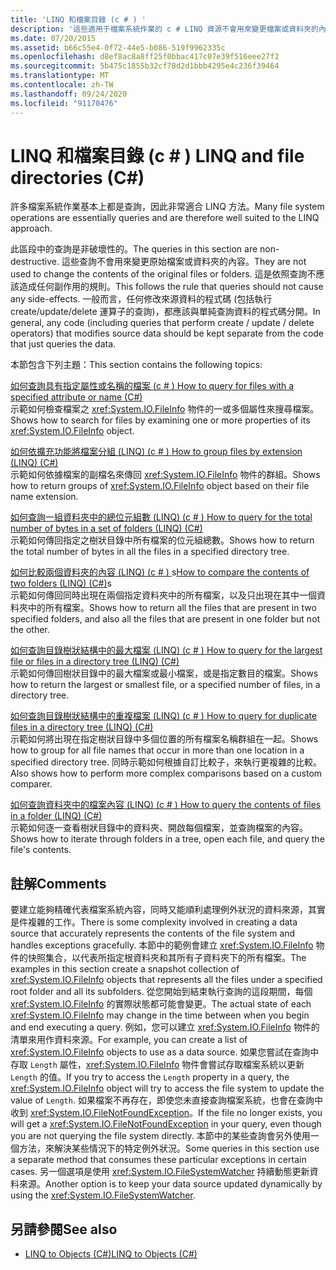```yaml
---
title: 'LINQ 和檔案目錄 (c # ) '
description: '這些適用于檔案系統作業的 c # LINQ 資源不會用來變更檔案或資料夾的內容。'
ms.date: 07/20/2015
ms.assetid: b66c55e4-0f72-44e5-b086-519f9962335c
ms.openlocfilehash: d8ef8ac8a8ff25f0bbac417c07e39f516eee27f2
ms.sourcegitcommit: 5b475c1855b32cf78d2d1bbb4295e4c236f39464
ms.translationtype: MT
ms.contentlocale: zh-TW
ms.lasthandoff: 09/24/2020
ms.locfileid: "91170476"
---
```

# <a name="linq-and-file-directories-c"></a><span data-ttu-id="e1476-103">LINQ 和檔案目錄 (c # ) </span><span class="sxs-lookup"><span data-stu-id="e1476-103">LINQ and file directories (C#)</span></span>

<span data-ttu-id="e1476-104">許多檔案系統作業基本上都是查詢，因此非常適合 LINQ 方法。</span><span class="sxs-lookup"><span data-stu-id="e1476-104">Many file system operations are essentially queries and are therefore well suited to the LINQ approach.</span></span>  
  
 <span data-ttu-id="e1476-105">此區段中的查詢是非破壞性的。</span><span class="sxs-lookup"><span data-stu-id="e1476-105">The queries in this section are non-destructive.</span></span> <span data-ttu-id="e1476-106">這些查詢不會用來變更原始檔案或資料夾的內容。</span><span class="sxs-lookup"><span data-stu-id="e1476-106">They are not used to change the contents of the original files or folders.</span></span> <span data-ttu-id="e1476-107">這是依照查詢不應該造成任何副作用的規則。</span><span class="sxs-lookup"><span data-stu-id="e1476-107">This follows the rule that queries should not cause any side-effects.</span></span> <span data-ttu-id="e1476-108">一般而言，任何修改來源資料的程式碼 (包括執行 create/update/delete 運算子的查詢)，都應該與單純查詢資料的程式碼分開。</span><span class="sxs-lookup"><span data-stu-id="e1476-108">In general, any code (including queries that perform create / update / delete operators) that modifies source data should be kept separate from the code that just queries the data.</span></span>  
  
 <span data-ttu-id="e1476-109">本節包含下列主題：</span><span class="sxs-lookup"><span data-stu-id="e1476-109">This section contains the following topics:</span></span>  
  
 <span data-ttu-id="e1476-110">[如何查詢具有指定屬性或名稱的檔案 (c # ) ](./how-to-query-for-files-with-a-specified-attribute-or-name.md)</span><span class="sxs-lookup"><span data-stu-id="e1476-110">[How to query for files with a specified attribute or name (C#)](./how-to-query-for-files-with-a-specified-attribute-or-name.md)</span></span>\
 <span data-ttu-id="e1476-111">示範如何檢查檔案之 <xref:System.IO.FileInfo> 物件的一或多個屬性來搜尋檔案。</span><span class="sxs-lookup"><span data-stu-id="e1476-111">Shows how to search for files by examining one or more properties of its <xref:System.IO.FileInfo> object.</span></span>  
  
 <span data-ttu-id="e1476-112">[如何依擴充功能將檔案分組 (LINQ)  (c # ) ](./how-to-group-files-by-extension-linq.md)</span><span class="sxs-lookup"><span data-stu-id="e1476-112">[How to group files by extension (LINQ) (C#)](./how-to-group-files-by-extension-linq.md)</span></span>\
 <span data-ttu-id="e1476-113">示範如何依據檔案的副檔名來傳回 <xref:System.IO.FileInfo> 物件的群組。</span><span class="sxs-lookup"><span data-stu-id="e1476-113">Shows how to return groups of <xref:System.IO.FileInfo> object based on their file name extension.</span></span>  
  
 <span data-ttu-id="e1476-114">[如何查詢一組資料夾中的總位元組數 (LINQ)  (c # ) ](./how-to-query-for-the-total-number-of-bytes-in-a-set-of-folders-linq.md)</span><span class="sxs-lookup"><span data-stu-id="e1476-114">[How to query for the total number of bytes in a set of folders (LINQ) (C#)](./how-to-query-for-the-total-number-of-bytes-in-a-set-of-folders-linq.md)</span></span>\
 <span data-ttu-id="e1476-115">示範如何傳回指定之樹狀目錄中所有檔案的位元組總數。</span><span class="sxs-lookup"><span data-stu-id="e1476-115">Shows how to return the total number of bytes in all the files in a specified directory tree.</span></span>  
  
 <span data-ttu-id="e1476-116">[如何比較兩個資料夾的內容 (LINQ)  (c # ) ](./how-to-compare-the-contents-of-two-folders-linq.md)s</span><span class="sxs-lookup"><span data-stu-id="e1476-116">[How to compare the contents of two folders (LINQ) (C#)](./how-to-compare-the-contents-of-two-folders-linq.md)s</span></span>  
 <span data-ttu-id="e1476-117">示範如何傳回同時出現在兩個指定資料夾中的所有檔案，以及只出現在其中一個資料夾中的所有檔案。</span><span class="sxs-lookup"><span data-stu-id="e1476-117">Shows how to return all the files that are present in two specified folders, and also all the files that are present in one folder but not the other.</span></span>  
  
 <span data-ttu-id="e1476-118">[如何查詢目錄樹狀結構中的最大檔案 (LINQ)  (c # ) ](./how-to-query-for-the-largest-file-or-files-in-a-directory-tree-linq.md)</span><span class="sxs-lookup"><span data-stu-id="e1476-118">[How to query for the largest file or files in a directory tree (LINQ) (C#)](./how-to-query-for-the-largest-file-or-files-in-a-directory-tree-linq.md)</span></span>\
 <span data-ttu-id="e1476-119">示範如何傳回樹狀目錄中的最大檔案或最小檔案，或是指定數目的檔案。</span><span class="sxs-lookup"><span data-stu-id="e1476-119">Shows how to return the largest or smallest file, or a specified number of files, in a directory tree.</span></span>  
  
 <span data-ttu-id="e1476-120">[如何查詢目錄樹狀結構中的重複檔案 (LINQ)  (c # ) ](./how-to-query-for-duplicate-files-in-a-directory-tree-linq.md)</span><span class="sxs-lookup"><span data-stu-id="e1476-120">[How to query for duplicate files in a directory tree (LINQ) (C#)](./how-to-query-for-duplicate-files-in-a-directory-tree-linq.md)</span></span>\
 <span data-ttu-id="e1476-121">示範如何將出現在指定樹狀目錄中多個位置的所有檔案名稱群組在一起。</span><span class="sxs-lookup"><span data-stu-id="e1476-121">Shows how to group for all file names that occur in more than one location in a specified directory tree.</span></span> <span data-ttu-id="e1476-122">同時示範如何根據自訂比較子，來執行更複雜的比較。</span><span class="sxs-lookup"><span data-stu-id="e1476-122">Also shows how to perform more complex comparisons based on a custom comparer.</span></span>  
  
 <span data-ttu-id="e1476-123">[如何查詢資料夾中的檔案內容 (LINQ)  (c # ) ](./how-to-query-the-contents-of-files-in-a-folder-lin.md)</span><span class="sxs-lookup"><span data-stu-id="e1476-123">[How to query the contents of files in a folder (LINQ) (C#)](./how-to-query-the-contents-of-files-in-a-folder-lin.md)</span></span>\
 <span data-ttu-id="e1476-124">示範如何逐一查看樹狀目錄中的資料夾、開啟每個檔案，並查詢檔案的內容。</span><span class="sxs-lookup"><span data-stu-id="e1476-124">Shows how to iterate through folders in a tree, open each file, and query the file's contents.</span></span>  
  
## <a name="comments"></a><span data-ttu-id="e1476-125">註解</span><span class="sxs-lookup"><span data-stu-id="e1476-125">Comments</span></span>  

 <span data-ttu-id="e1476-126">要建立能夠精確代表檔案系統內容，同時又能順利處理例外狀況的資料來源，其實是件複雜的工作。</span><span class="sxs-lookup"><span data-stu-id="e1476-126">There is some complexity involved in creating a data source that accurately represents the contents of the file system and handles exceptions gracefully.</span></span> <span data-ttu-id="e1476-127">本節中的範例會建立 <xref:System.IO.FileInfo> 物件的快照集合，以代表所指定根資料夾和其所有子資料夾下的所有檔案。</span><span class="sxs-lookup"><span data-stu-id="e1476-127">The examples in this section create a snapshot collection of <xref:System.IO.FileInfo> objects that represents all the files under a specified root folder and all its subfolders.</span></span> <span data-ttu-id="e1476-128">從您開始到結束執行查詢的這段期間，每個 <xref:System.IO.FileInfo> 的實際狀態都可能會變更。</span><span class="sxs-lookup"><span data-stu-id="e1476-128">The actual state of each <xref:System.IO.FileInfo> may change in the time between when you begin and end executing a query.</span></span> <span data-ttu-id="e1476-129">例如，您可以建立 <xref:System.IO.FileInfo> 物件的清單來用作資料來源。</span><span class="sxs-lookup"><span data-stu-id="e1476-129">For example, you can create a list of <xref:System.IO.FileInfo> objects to use as a data source.</span></span> <span data-ttu-id="e1476-130">如果您嘗試在查詢中存取 `Length` 屬性，<xref:System.IO.FileInfo> 物件會嘗試存取檔案系統以更新 `Length` 的值。</span><span class="sxs-lookup"><span data-stu-id="e1476-130">If you try to access the `Length` property in a query, the <xref:System.IO.FileInfo> object will try to access the file system to update the value of `Length`.</span></span> <span data-ttu-id="e1476-131">如果檔案不再存在，即使您未直接查詢檔案系統，也會在查詢中收到 <xref:System.IO.FileNotFoundException>。</span><span class="sxs-lookup"><span data-stu-id="e1476-131">If the file no longer exists, you will get a <xref:System.IO.FileNotFoundException> in your query, even though you are not querying the file system directly.</span></span> <span data-ttu-id="e1476-132">本節中的某些查詢會另外使用一個方法，來解決某些情況下的特定例外狀況。</span><span class="sxs-lookup"><span data-stu-id="e1476-132">Some queries in this section use a separate method that consumes these particular exceptions in certain cases.</span></span> <span data-ttu-id="e1476-133">另一個選項是使用 <xref:System.IO.FileSystemWatcher> 持續動態更新資料來源。</span><span class="sxs-lookup"><span data-stu-id="e1476-133">Another option is to keep your data source updated dynamically by using the <xref:System.IO.FileSystemWatcher>.</span></span>  
  
## <a name="see-also"></a><span data-ttu-id="e1476-134">另請參閱</span><span class="sxs-lookup"><span data-stu-id="e1476-134">See also</span></span>

- [<span data-ttu-id="e1476-135">LINQ to Objects (C#)</span><span class="sxs-lookup"><span data-stu-id="e1476-135">LINQ to Objects (C#)</span></span>](./linq-to-objects.md)

